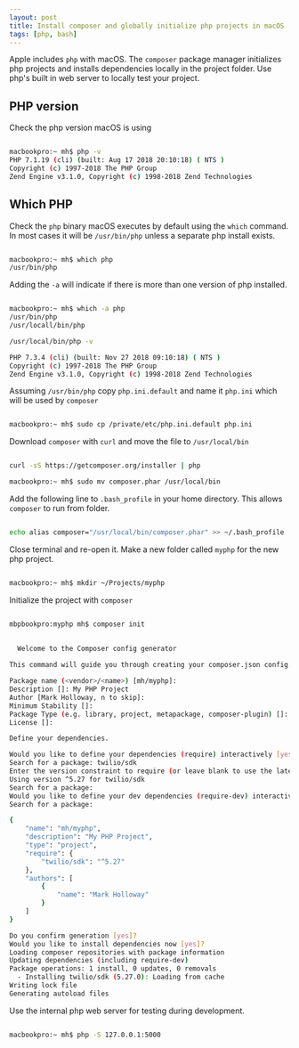 ```yaml
---
layout: post
title: Install composer and globally initialize php projects in macOS
tags: [php, bash]
---
```


Apple includes `php` with macOS. The `composer` package manager initializes php projects and installs dependencies locally in the project folder. Use php's built in web server to locally test your project.

<!--more-->

## PHP version

Check the php version macOS is using

```bash

macbookpro:~ mh$ php -v
PHP 7.1.19 (cli) (built: Aug 17 2018 20:10:18) ( NTS )
Copyright (c) 1997-2018 The PHP Group
Zend Engine v3.1.0, Copyright (c) 1998-2018 Zend Technologies

```
## Which PHP

Check the `php` binary macOS executes by default using the `which` command. In most cases it will be `/usr/bin/php` unless a separate php install exists. 

```bash

macbookpro:~ mh$ which php
/usr/bin/php

```
Adding the `-a` will indicate if there is more than one version of php installed.

```bash

macbookpro:~ mh$ which -a php
/usr/bin/php
/usr/locall/bin/php

/usr/local/bin/php -v 

PHP 7.3.4 (cli) (built: Nov 27 2018 09:10:18) ( NTS )
Copyright (c) 1997-2018 The PHP Group
Zend Engine v3.1.0, Copyright (c) 1998-2018 Zend Technologies

```

Assuming `/usr/bin/php` copy `php.ini.default` and name it `php.ini` which will be used by `composer`

```bash

macbookpro:~ mh$ sudo cp /private/etc/php.ini.default php.ini

```
Download `composer` with `curl` and move the file to `/usr/local/bin`

```bash

curl -sS https://getcomposer.org/installer | php

macbookpro:~ mh$ sudo mv composer.phar /usr/local/bin

```
Add the following line to `.bash_profile` in your home directory.  This allows `composer` to run from folder.

```bash

echo alias composer="/usr/local/bin/composer.phar" >> ~/.bash_profile

```
Close terminal and re-open it.  Make a new folder called `myphp` for the new php project.

```bash

macbookpro:~ mh$ mkdir ~/Projects/myphp

```
Initialize the project with `composer`

```bash

mbpbookpro:myphp mh$ composer init

                                            
  Welcome to the Composer config generator  
                                            
This command will guide you through creating your composer.json config.

Package name (<vendor>/<name>) [mh/myphp]: 
Description []: My PHP Project
Author [Mark Holloway, n to skip]: 
Minimum Stability []: 
Package Type (e.g. library, project, metapackage, composer-plugin) []: project
License []: 

Define your dependencies.

Would you like to define your dependencies (require) interactively [yes]? 
Search for a package: twilio/sdk
Enter the version constraint to require (or leave blank to use the latest version): 
Using version ^5.27 for twilio/sdk
Search for a package: 
Would you like to define your dev dependencies (require-dev) interactively [yes]? 
Search for a package: 

{
    "name": "mh/myphp",
    "description": "My PHP Project",
    "type": "project",
    "require": {
        "twilio/sdk": "^5.27"
    },
    "authors": [
        {
            "name": "Mark Holloway"
        }
    ]
}

Do you confirm generation [yes]? 
Would you like to install dependencies now [yes]? 
Loading composer repositories with package information
Updating dependencies (including require-dev)
Package operations: 1 install, 0 updates, 0 removals
  - Installing twilio/sdk (5.27.0): Loading from cache
Writing lock file
Generating autoload files

```
Use the internal php web server for testing during development.

```bash

macbookpro:~ mh$ php -S 127.0.0.1:5000

```

